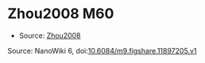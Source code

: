 <a name="material" />

# Zhou2008 M60
<script type="application/ld+json">
  {
    "@context": "https://schema.org/",
    "@type": "ChemicalSubstance",
    "@id": "https://egonw.github.io/nanowiki/nanowiki272.html#material",
    "http://purl.org/dc/terms/conformsTo":
      {
        "@type": "CreativeWork",
        "@id": "https://bioschemas.org/profiles/ChemicalSubstance/0.4-RELEASE/"
      },
    "identfier": "272",
    "name": "Zhou2008 M60",
    "url": "https://egonw.github.io/nanowiki/nanowiki272.html#material",
    "sameAs": "http://127.0.0.1/mediawiki/index.php/Special:URIResolver/Zhou2008_M60"
  }
</script>


* Source: [Zhou2008](articleZhou2008.md)


Source: NanoWiki 6, doi:[10.6084/m9.figshare.11897205.v1](https://doi.org/10.6084/m9.figshare.11897205.v1)
